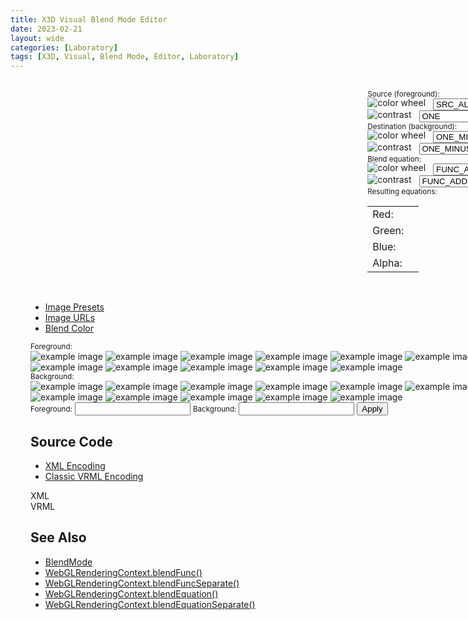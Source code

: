 ```yaml
---
title: X3D Visual Blend Mode Editor
date: 2023-02-21
layout: wide
categories: [Laboratory]
tags: [X3D, Visual, Blend Mode, Editor, Laboratory]
---
```

<style>
/* Viewer */
.viewer {
  padding: 1rem 2rem;
  width: 100vw;
}

.viewer-row {
  display: flex;
  width: calc(100vw - 6rem);
}

.viewer-column-70 {
  flex: 70%;
  height: 100%;
}

.viewer-column-30 {
  flex: 30%;
  height: 100%;
  padding-left: 2rem;
  white-space: nowrap;
}

img.icon {
  position: relative;
  top: -2px;
}

select.select {
  display: inline-block;
  margin-left: 0.5rem;
  width: auto;
}
</style>

<link rel="stylesheet" type="text/css" href="https://cdn.jsdelivr.net/gh/cferdinandi/tabby@12.0.0/dist/css/tabby-ui.min.css">
<script defer src="https://cdn.jsdelivr.net/gh/cferdinandi/tabby@12.0.0/dist/js/tabby.polyfills.min.js"></script>

<link rel="stylesheet" href="/x_ite/assets/laboratory/blend-mode/style.css">
<script type="module" src="/x_ite/assets/laboratory/blend-mode/blend-mode.mjs"></script>

<div class="viewer">
<div class="viewer-row">
  <div class="viewer-column-70">
    <x3d-canvas class="blend-mode checkerboard" src="/x_ite/assets/laboratory/blend-mode/blend-mode.x3d" splashScreen="false" update="auto"></x3d-canvas>
  </div>
  <div class="viewer-column-30">
    <small class="small">Source (foreground):</small>
    <br>
    <img class="icon" alt="color wheel" src="/x_ite/assets/laboratory/blend-mode/assets/color-wheel.png">
    <select id="source-color" class="select">
      <option>ZERO</option>
      <option>ONE</option>
      <option>SRC_COLOR</option>
      <option>ONE_MINUS_SRC_COLOR</option>
      <option>DST_COLOR</option>
      <option>ONE_MINUS_DST_COLOR</option>
      <option selected="selected">SRC_ALPHA</option>
      <option>ONE_MINUS_SRC_ALPHA</option>
      <option>DST_ALPHA</option>
      <option>ONE_MINUS_DST_ALPHA</option>
      <option>SRC_ALPHA_SATURATE</option>
      <option>CONSTANT_COLOR</option>
      <option>ONE_MINUS_CONSTANT_COLOR</option>
      <option>CONSTANT_ALPHA</option>
      <option>ONE_MINUS_CONSTANT_ALPHA</option>
    </select>
    <br>
    <img class="icon" alt="contrast" src="/x_ite/assets/laboratory/blend-mode/assets/contrast.png">
    <select id="source-alpha" class="select">
      <option>ZERO</option>
      <option selected="selected">ONE</option>
      <option>SRC_COLOR</option>
      <option>ONE_MINUS_SRC_COLOR</option>
      <option>DST_COLOR</option>
      <option>ONE_MINUS_DST_COLOR</option>
      <option>SRC_ALPHA</option>
      <option>ONE_MINUS_SRC_ALPHA</option>
      <option>DST_ALPHA</option>
      <option>ONE_MINUS_DST_ALPHA</option>
      <option>SRC_ALPHA_SATURATE</option>
      <option>CONSTANT_COLOR</option>
      <option>ONE_MINUS_CONSTANT_COLOR</option>
      <option>CONSTANT_ALPHA</option>
      <option>ONE_MINUS_CONSTANT_ALPHA</option>
    </select>
    <br>
    <small class="small">Destination (background):</small>
    <br>
    <img class="icon" alt="color wheel" src="/x_ite/assets/laboratory/blend-mode/assets/color-wheel.png">
    <select id="destination-color" class="select">
      <option>ZERO</option><option>ONE</option>
      <option>SRC_COLOR</option>
      <option>ONE_MINUS_SRC_COLOR</option>
      <option>DST_COLOR</option>
      <option>ONE_MINUS_DST_COLOR</option>
      <option>SRC_ALPHA</option>
      <option selected="selected">ONE_MINUS_SRC_ALPHA</option>
      <option>DST_ALPHA</option>
      <option>ONE_MINUS_DST_ALPHA</option>
      <option>SRC_ALPHA_SATURATE</option>
      <option>CONSTANT_COLOR</option>
      <option>ONE_MINUS_CONSTANT_COLOR</option>
      <option>CONSTANT_ALPHA</option>
      <option>ONE_MINUS_CONSTANT_ALPHA</option>
    </select>
    <br>
    <img class="icon" alt="contrast" src="/x_ite/assets/laboratory/blend-mode/assets/contrast.png">
    <select id="destination-alpha" class="select">
      <option>ZERO</option>
      <option>ONE</option>
      <option>SRC_COLOR</option>
      <option>ONE_MINUS_SRC_COLOR</option>
      <option>DST_COLOR</option>
      <option>ONE_MINUS_DST_COLOR</option>
      <option>SRC_ALPHA</option>
      <option selected="selected">ONE_MINUS_SRC_ALPHA</option>
      <option>DST_ALPHA</option>
      <option>ONE_MINUS_DST_ALPHA</option>
      <option>SRC_ALPHA_SATURATE</option>
      <option>CONSTANT_COLOR</option>
      <option>ONE_MINUS_CONSTANT_COLOR</option>
      <option>CONSTANT_ALPHA</option>
      <option>ONE_MINUS_CONSTANT_ALPHA</option>
    </select>
    <br>
    <small class="small">Blend equation:</small>
    <br>
    <img class="icon" alt="color wheel" src="/x_ite/assets/laboratory/blend-mode/assets/color-wheel.png">
    <select id="equation-color" class="select">
      <option selected="selected">FUNC_ADD</option>
      <option>FUNC_SUBTRACT</option>
      <option>FUNC_REVERSE_SUBTRACT</option>
      <option>MIN</option><option>MAX</option>
    </select>
    <br>
    <img class="icon" alt="contrast" src="/x_ite/assets/laboratory/blend-mode/assets/contrast.png">
    <select id="equation-alpha" class="select">
      <option selected="selected">FUNC_ADD</option>
      <option>FUNC_SUBTRACT</option>
      <option>FUNC_REVERSE_SUBTRACT</option>
      <option>MIN</option>
      <option>MAX</option>
    </select>
    <br>
    <small class="small">Resulting equations:</small>
    <table>
      <tbody>
        <tr class="red">
          <td>Red:</td>
          <td id="red-equation"></td>
        </tr>
        <tr class="green">
          <td>Green:</td>
          <td id="green-equation"></td>
        </tr><tr class="blue">
          <td>Blue:</td><td id="blue-equation"></td>
        </tr>
        <tr>
          <td>Alpha:</td><td id="alpha-equation"></td>
        </tr>
      </tbody>
    </table>
  </div>
</div>

<br>

<ul data-image-presets-tabs>
  <li><a data-tabby-default href="#preset-images">Image Presets</a></li>
  <li><a href="#image-urls">Image URLs</a></li>
  <li><a href="#blend-color">Blend Color</a></li>
</ul>

<div id="preset-images">
  <small class="small">Foreground:</small>
  <div id="foreground-images">
    <img alt="example image" src="/x_ite/assets/laboratory/blend-mode/assets/images/lena.png">
    <img alt="example image" src="/x_ite/assets/laboratory/blend-mode/assets/images/earth.png">
    <img alt="example image" src="/x_ite/assets/laboratory/blend-mode/assets/images/panther.png">
    <img alt="example image" src="/x_ite/assets/laboratory/blend-mode/assets/images/flower.png">
    <img alt="example image" src="/x_ite/assets/laboratory/blend-mode/assets/images/cloud.png">
    <img alt="example image" src="/x_ite/assets/laboratory/blend-mode/assets/images/forest.png">
    <img alt="example image" src="/x_ite/assets/laboratory/blend-mode/assets/images/city.png">
    <img alt="example image" src="/x_ite/assets/laboratory/blend-mode/assets/images/death-star.png">
    <img alt="example image" src="/x_ite/assets/laboratory/blend-mode/assets/images/colors.png">
    <img alt="example image" src="/x_ite/assets/laboratory/blend-mode/assets/images/golden-gate-bridge.jpeg">
    <img alt="example image" src="/x_ite/assets/laboratory/blend-mode/assets/images/water.jpeg">
    <img alt="example image" src="/x_ite/assets/laboratory/blend-mode/assets/images/sunset.jpeg">
    <img alt="example image" src="/x_ite/assets/laboratory/blend-mode/assets/images/night-sky.jpeg">
  </div>
  <small class="small">Background:</small>
  <div id="background-images">
    <img alt="example image" src="/x_ite/assets/laboratory/blend-mode/assets/images/lena.png">
    <img alt="example image" src="/x_ite/assets/laboratory/blend-mode/assets/images/earth.png">
    <img alt="example image" src="/x_ite/assets/laboratory/blend-mode/assets/images/panther.png">
    <img alt="example image" src="/x_ite/assets/laboratory/blend-mode/assets/images/flower.png">
    <img alt="example image" src="/x_ite/assets/laboratory/blend-mode/assets/images/cloud.png">
    <img alt="example image" src="/x_ite/assets/laboratory/blend-mode/assets/images/forest.png">
    <img alt="example image" src="/x_ite/assets/laboratory/blend-mode/assets/images/city.png">
    <img alt="example image" src="/x_ite/assets/laboratory/blend-mode/assets/images/death-star.png">
    <img alt="example image" src="/x_ite/assets/laboratory/blend-mode/assets/images/colors.png">
    <img alt="example image" src="/x_ite/assets/laboratory/blend-mode/assets/images/lake.jpeg">
    <img alt="example image" src="/x_ite/assets/laboratory/blend-mode/assets/images/desktop.jpeg">
    <img alt="example image" src="/x_ite/assets/laboratory/blend-mode/assets/images/city-night.jpeg">
    <img alt="example image" src="/x_ite/assets/laboratory/blend-mode/assets/images/castle.jpeg">
  </div>
</div>
<div id="image-urls">
  <small class="small">Foreground:</small>
  <input class="url" id="foreground-url" type="text">
  <small class="small">Background:</small>
  <input class="url" id="background-url" type="text">
  <button id="change-urls">Apply</button>
</div>
<div id="blend-color">
  <div class="color checkerboard"></div>
  <div class="color" style="background: #ffffff;"></div>
  <div class="color" style="background: #000000;"></div>
  <div class="color" style="background: #ff0000;"></div>
  <div class="color" style="background: #00ff00;"></div>
  <div class="color" style="background: #0000ff;"></div>
  <div class="color" style="background: #00ffff;"></div>
  <div class="color" style="background: #ff00ff;"></div>
  <div class="color" style="background: #ffff00;"></div>
  <div class="color" style="background: #E77557;"></div>
  <div class="color" style="background: #E7508B;"></div>
  <div class="color" style="background: #8674E7;"></div>
  <div class="color" style="background: #76E7B3;"></div>
</div>

<h2>Source Code</h2>

<ul data-encoding-tabs>
  <li><a data-tabby-default href="#xml-encoding">XML Encoding</a></li>
  <li><a href="#vrml-encoding">Classic VRML Encoding</a></li>
</ul>

<div id="xml-encoding"><div id="XML">XML</div></div>
<div id="vrml-encoding"><div id="VRML">VRML</div></div>

<h2>See Also</h2>
<ul>
  <li><a href="../../components/x-ite/blendmode/">BlendMode</a></li>
  <li><a href="https://developer.mozilla.org/en-US/docs/Web/API/WebGLRenderingContext/blendFunc">WebGLRenderingContext.blendFunc()</a></li>
  <li><a href="https://developer.mozilla.org/en-US/docs/Web/API/WebGLRenderingContext/blendFuncSeparate">WebGLRenderingContext.blendFuncSeparate()</a></li>
  <li><a href="https://developer.mozilla.org/en-US/docs/Web/API/WebGLRenderingContext/blendEquation">WebGLRenderingContext.blendEquation()</a></li>
  <li><a href="https://developer.mozilla.org/en-US/docs/Web/API/WebGLRenderingContext/blendEquationSeparate">WebGLRenderingContext.blendEquationSeparate()</a></li>
</ul>

<script type="module">
new Tabby ("[data-image-presets-tabs]");
new Tabby ("[data-encoding-tabs]");
</script>
</div>
